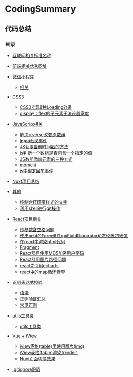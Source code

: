 # CodingSummary
## 代码总结

<!-- > __[个人简书同更](https://www.jianshu.com/u/13c6936a89b6)__
 ：[https://www.jianshu.com/u/13c6936a89b6](https://www.jianshu.com/u/13c6936a89b6) -->

### 目录

- [互联网相关标准名称](./allname.md)

- [前端相关优秀网址](./前端相关优秀网址/url.md)

- [微信小程序](./微信小程序)
    - [相关](./微信小程序/总结相关.md)
    
- [CSS3](./CSS3)
    - [CSS3实现8种Loading效果](./CSS3/CSS3实现8种Loading效果.md)
    - [display：flex的子元素无法设置宽度](./CSS3/display：flex的子元素无法设置宽度.md)

- [JavaScript相关](./JavaScript)
    - [解决reverse改变原数组](./JavaScript/解决reverse改变原数组.md)
    - [input触发事件](./JavaScript/input触发事件.md)
    - [JS获取当前时间戳的方法](./JavaScript/JS获取当前时间戳的方法.md)
    - [js判断一个数组是否包含一个指定的值](./JavaScript/js判断一个数组是否包含一个指定的值.md)
    - [JS数组添加元素的三种方式](./JavaScript/JS数组添加元素的三种方式.md)
    - [moment](./JavaScript/moment.md)
    - [js中绑定回车事件](./JavaScript/js中绑定回车事件.md)
    
- [Nuxt项目总结](./Nuxt项目总结/README.md)

- [其他](./other)
    - [控制台打印带样式的文字](./other/控制台打印带样式的文字.md)
    - [利用shell进行git操作](./other/利用shell进行git操作.md)
    
- [React项目相关](./React)
    - [传参数含空格问题](./React/传参数含空格问题.md)
    - [使用antd的Form组件getFieldDecorator动态设置初始值](./React/使用antd的Form组件getFieldDecorator动态设置初始值.md)
    - [在react中渲染html代码](./React/在react中渲染html代码.md)
    - [Fragment](./React/Fragment.md)
    - [React项目使用MD5加密用户密码](./React/React项目使用MD5加密用户密码.md)
    - [React引用图片路径问题](./React/React引用图片路径问题.md)
    - [react之引用echarts](./React/react之引用echarts.md)
    - [react中的map循环嵌套](./React/react中的map循环嵌套.md)
    
- [正则表达式校验](./regexp)
    - [语法](./regexp/语法.md)
    - [正则验证汇总](./regexp/正则验证汇总.md)
    - [常见正则](./regexp/常见正则.md)
    
- [utils工具类](./utils)
    - [utils工具类](./utils/index.md)
    
- [Vue + iView](./Vue+iView)
    - [iview表格(table)里使用图片(img)](./Vue+iView/iview表格(table)里使用图片(img).md)
    - [iView表格(table)渲染(render)](./Vue+iView/iView表格(table)渲染(render).md)
    - [Nuxt页面切换效果](./Vue+iView/Nuxt页面切换效果.md)
    
- [.gitignore配置](./.gitignore配置.md)
